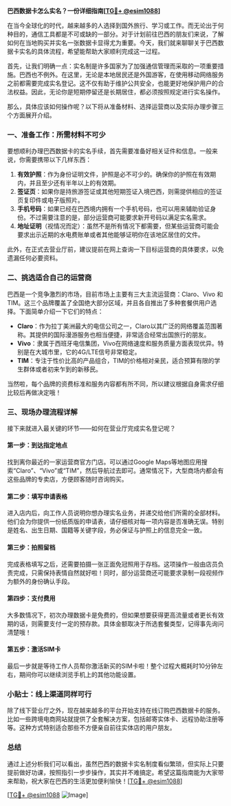 **巴西数据卡怎么实名？一份详细指南[[TG💪+ @esim1088](https://t.me/s/esim1088)]**

在当今全球化的时代，越来越多的人选择到国外旅行、学习或工作。而无论出于何种目的，通信工具都是不可或缺的一部分。对于计划前往巴西的朋友们来说，了解如何在当地购买并实名一张数据卡显得尤为重要。今天，我们就来聊聊关于巴西数据卡实名的具体流程，希望能帮助大家顺利完成这一过程。

首先，让我们明确一点：实名制是许多国家为了加强通信管理而采取的一项重要措施。巴西也不例外。在这里，无论是本地居民还是外国游客，在使用移动网络服务之前都需要完成实名登记。这不仅有助于维护公共安全，也能更好地保护用户的合法权益。因此，无论你是短期停留还是长期居住，都必须按照规定进行实名操作。

那么，具体应该如何操作呢？以下将从准备材料、选择运营商以及实际办理步骤三个方面展开介绍。

### **一、准备工作：所需材料不可少**

要想顺利办理巴西数据卡的实名手续，首先需要准备好相关证件和信息。一般来说，你需要携带以下几样东西：

1. **有效护照**：作为身份证明文件，护照是必不可少的。确保你的护照在有效期内，并且至少还有半年以上的有效期。
2. **签证页**：如果你是持旅游签证或其他短期签证入境巴西，则需提供相应的签证页复印件或电子版照片。
3. **手机号码**：如果已经在巴西境内拥有一个手机号码，也可以用来辅助验证身份。不过需要注意的是，部分运营商可能要求新开号码以满足实名需求。
4. **地址证明**（视情况而定）：虽然不是所有情况下都需要，但某些运营商可能会要求出示近期的水电费账单或者其他能够证明你在该地区居住的文件。

此外，在正式去营业厅前，建议提前在网上查询一下目标运营商的具体要求，以免遗漏任何必要资料。

### **二、挑选适合自己的运营商**

巴西是一个竞争激烈的市场，目前市场上主要有三大主流运营商：Claro、Vivo 和 TIM。这三个品牌覆盖了全国绝大部分区域，并且各自推出了多种套餐供用户选择。下面简单介绍一下它们的特点：

- **Claro**：作为拉丁美洲最大的电信公司之一，Claro以其广泛的网络覆盖范围著称。其提供的国际漫游服务也相当便捷，非常适合经常出国旅行的朋友。
- **Vivo**：隶属于西班牙电信集团，Vivo在网络速度和服务质量方面表现优异。特别是在大城市里，它的4G/LTE信号非常稳定。
- **TIM**：专注于性价比高的产品组合，TIM的价格相对亲民，适合预算有限的学生群体或者初来乍到的新移民。

当然啦，每个品牌的资费标准和服务内容都有所不同，所以建议根据自身需求仔细比较后再做决定哦！

### **三、现场办理流程详解**

接下来就进入最关键的环节——如何在营业厅完成实名登记呢？

#### **第一步：到达指定地点**
找到离你最近的一家运营商官方门店。可以通过Google Maps等地图应用搜索“Claro”、“Vivo”或“TIM”，然后导航过去即可。通常情况下，大型商场内都会有这些品牌的专卖店，方便顾客随时咨询购买。

#### **第二步：填写申请表格**
进入店内后，向工作人员说明你想办理实名业务，并递交给他们所需的全部材料。他们会为你提供一份纸质版的申请表，请仔细核对每一项内容是否准确无误。特别是姓名、出生日期、国籍等关键字段，务必保证与护照上的信息完全一致。

#### **第三步：拍照留档**
完成表格填写之后，还需要拍摄一张正面免冠照用于存档。这项操作一般由店员负责完成，只需保持表情自然就好啦！同时，部分运营商还可能要求录制一段视频作为额外的身份确认手段。

#### **第四步：支付费用**
大多数情况下，初次办理数据卡是免费的，但如果想要获得更高流量或者更长有效期的话，则需要支付一定的预存款。具体金额取决于所选套餐类型，记得事先询问清楚哦！

#### **第五步：激活SIM卡**
最后一步就是等待工作人员帮你激活新买的SIM卡啦！整个过程大概耗时10分钟左右，期间你可以继续浏览手机上的其他功能设置。

### **小贴士：线上渠道同样可行**
除了线下营业厅之外，现在越来越多的平台开始支持在线订购巴西数据卡的服务。比如一些跨境电商网站就提供了全套解决方案，包括邮寄实体卡、远程协助注册等等。这种方式特别适合那些不方便亲自前往实体店的用户朋友。

### **总结**
通过上述分析我们可以看出，虽然巴西的数据卡实名制度看似繁琐，但实际上只要提前做好功课，按照指引一步步操作，其实并不难搞定。希望这篇指南能为大家带来帮助，祝大家在巴西的生活更加便利愉快！[[TG💪+ @esim1088](https://t.me/s/esim1088)]

[[TG💪+ @esim1088](https://t.me/s/esim1088) ![Image](https://i.postimg.cc/4NQfJmqS/Snipaste-2025-05-13-00-14-12.png)]